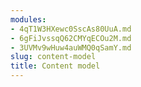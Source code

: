 ```yaml
---
modules:
- 4qT1W3HXewc0SscAs80UuA.md
- 6gFiJvssqQ62CMYqECOu2M.md
- 3UVMv9wHuw4auWMQ0qSamY.md
slug: content-model
title: Content model
---
```

